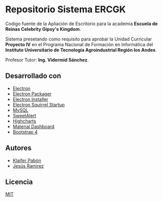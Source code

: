 # Repositorio Sistema ERCGK

Codigo fuente de la Apliación de Escritorio para la academia **Escuela de Reinas Celebrity Gipsy's Kingdom**.

Sistema presetando como requisito para aprobar la Unidad Curricular **Proyecto IV** en el Programa Nacional de Formación en Informática del **Instituto Universitario de Tecnología Agroindustrial Región los Andes**.

Profesor Tutor: **Ing. Vidermid Sánchez**.

## Desarrollado con

* [Electron](https://electronjs.org/)
* [Electron Packager](https://github.com/electron/electron-packager)
* [Electron Installer](electron-winstaller)
* [Electron Squirrel Startup](https://github.com/mongodb-js/electron-squirrel-startup)
* [MySQL](https://www.npmjs.com/package/mysql)
* [SweetAlert](https://sweetalert2.github.io/)
* [Highcharts](https://www.highcharts.com/)
* [Material Dashboard](https://www.creative-tim.com/product/material-dashboard)
* [Bootstrap 4](https://getbootstrap.com/)

## Autores

* [Klaifer Pabón](https://github.com/JohaP22)
* [Jesús Ramirez](https://github.com/zJesusJavier)

## Licencia

[MIT](https://github.com/zJesusJavier/ERCGK/blob/master/LICENSE)